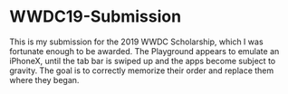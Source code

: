 # WWDC19-Submission
This is my submission for the 2019 WWDC Scholarship, which I was fortunate enough to be awarded. The Playground appears to emulate an iPhoneX, until the tab bar is swiped up and the apps become subject to gravity. The goal is to correctly memorize their order and replace them where they began.
